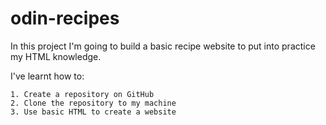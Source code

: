# odin-recipes

In this project I'm going to build a basic recipe website to put into practice my HTML knowledge.

I've learnt how to:

    1. Create a repository on GitHub
    2. Clone the repository to my machine
    3. Use basic HTML to create a website
